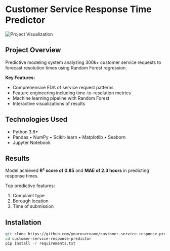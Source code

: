 # Customer Service Response Time Predictor

![Project Visualization](reports/figures/response_time_distribution.png) <!-- Add a main image -->

## Project Overview
Predictive modeling system analyzing 300k+ customer service requests to forecast resolution times using Random Forest regression.

**Key Features:**
- Comprehensive EDA of service request patterns
- Feature engineering including time-to-resolution metrics
- Machine learning pipeline with Random Forest
- Interactive visualizations of results

## Technologies Used
- Python 3.8+
- Pandas • NumPy • Scikit-learn • Matplotlib • Seaborn
- Jupyter Notebook

## Results
Model achieved **R² score of 0.85** and **MAE of 2.3 hours** in predicting response times.

Top predictive features:
1. Complaint type
2. Borough location
3. Time of submission

## Installation
```bash
git clone https://github.com/yourusername/customer-service-response-predictor.git
cd customer-service-response-predictor
pip install -r requirements.txt

